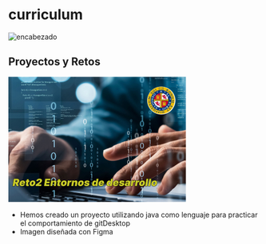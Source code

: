 # curriculum
![encabezado](RECURSOS/encabezado.png)

## Proyectos y Retos
![portada reto2](https://github.com/Miguelitoo2421/Miguelitoo2421/blob/main/imagen_reto2/Frame%201.jpg)
- Hemos creado un proyecto utilizando java como lenguaje para practicar el comportamiento de gitDesktop
- Imagen diseñada con Figma
